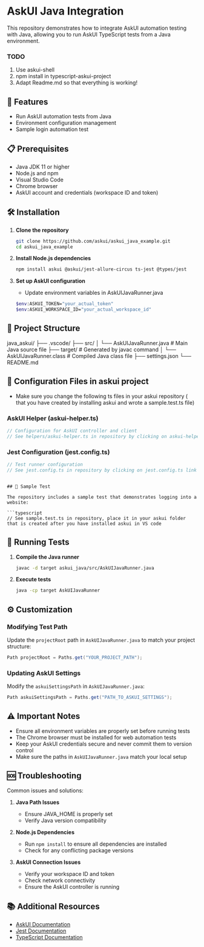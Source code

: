 # AskUI Java Integration

This repository demonstrates how to integrate AskUI automation testing with Java, allowing you to run AskUI TypeScript tests from a Java environment.

### TODO
1. Use askui-shell
2. npm install in typescript-askui-project
3. Adapt Readme.md so that everything is working!


## 🚀 Features

- Run AskUI automation tests from Java
- Environment configuration management
- Sample login automation test

## 📋 Prerequisites

- Java JDK 11 or higher
- Node.js and npm
- Visual Studio Code
- Chrome browser
- AskUI account and credentials (workspace ID and token)

## 🛠️ Installation

1. **Clone the repository**
   ```bash
   git clone https://github.com/askui/askui_java_example.git
   cd askui_java_example
   ```

2. **Install Node.js dependencies**
   ```bash
   npm install askui @askui/jest-allure-circus ts-jest @types/jest
   ```

3. **Set up AskUI configuration**
   - Update environment variables in AskUIJavaRunner.java
   ```bash
   $env:ASKUI_TOKEN="your_actual_token"
   $env:ASKUI_WORKSPACE_ID="your_actual_workspace_id"
   ```

## 📁 Project Structure

java_askui/
├── .vscode/
├── src/
│   └── AskUIJavaRunner.java       # Main Java source file
├── target/                        # Generated by javac command
│   └── AskUIJavaRunner.class      # Compiled Java class file
├── settings.json
└── README.md

## 🔧 Configuration Files in askui project

- Make sure you change the following ts files in your askui repository ( that you have created by installing askui and wrote a sample.test.ts file)

### AskUI Helper (askui-helper.ts)
```typescript
// Configuration for AskUI controller and client
// See helpers/askui-helper.ts in repository by clicking on askui-helper.ts link above
```

### Jest Configuration (jest.config.ts)
```typescript
// Test runner configuration
// See jest.config.ts in repository by clicking on jest.config.ts link above
```
```

## 📝 Sample Test

The repository includes a sample test that demonstrates logging into a website:

```typescript
// See sample.test.ts in repository, place it in your askui folder that is created after you have installed askui in VS code
```

## 🚀 Running Tests

1. **Compile the Java runner**
   ```bash
   javac -d target askui_java/src/AskUIJavaRunner.java
   ```

2. **Execute tests**
   ```bash
   java -cp target AskUIJavaRunner
   ```

## ⚙️ Customization

### Modifying Test Path
Update the `projectRoot` path in `AskUIJavaRunner.java` to match your project structure:

```java
Path projectRoot = Paths.get("YOUR_PROJECT_PATH");
```

### Updating AskUI Settings
Modify the `askuiSettingsPath` in `AskUIJavaRunner.java`:

```java
Path askuiSettingsPath = Paths.get("PATH_TO_ASKUI_SETTINGS");
```

## ⚠️ Important Notes

- Ensure all environment variables are properly set before running tests
- The Chrome browser must be installed for web automation tests
- Keep your AskUI credentials secure and never commit them to version control
- Make sure the paths in `AskUIJavaRunner.java` match your local setup

## 🆘 Troubleshooting

Common issues and solutions:

1. **Java Path Issues**
   - Ensure JAVA_HOME is properly set
   - Verify Java version compatibility

2. **Node.js Dependencies**
   - Run `npm install` to ensure all dependencies are installed
   - Check for any conflicting package versions

3. **AskUI Connection Issues**
   - Verify your workspace ID and token
   - Check network connectivity
   - Ensure the AskUI controller is running

## 📚 Additional Resources

- [AskUI Documentation](https://docs.askui.com/)
- [Jest Documentation](https://jestjs.io/docs/getting-started)
- [TypeScript Documentation](https://www.typescriptlang.org/docs/)
